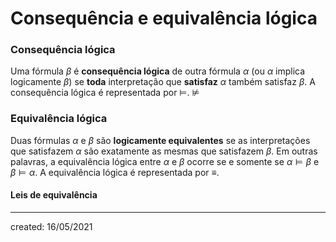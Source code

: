 # Consequência e equivalência lógica

### Consequência lógica
Uma fórmula $\beta$ é **consequência lógica** de outra fórmula $\alpha$ (ou $\alpha$ implica logicamente $\beta$) se **toda** interpretação que **satisfaz** $\alpha$ também satisfaz $\beta$.
A consequência lógica é representada por $\vDash$.
$\nvDash$

### Equivalência lógica
Duas fórmulas $\alpha$ e $\beta$ são **logicamente equivalentes** se as interpretações que satisfazem $\alpha$ são exatamente as mesmas que satisfazem $\beta$. Em outras palavras, a equivalência lógica entre $\alpha$ e $\beta$ ocorre se e somente se $\alpha \vDash \beta$ e $\beta \vDash \alpha$.
A equivalência lógica é representada por $\equiv$.

#### Leis de equivalência

---

created: 16/05/2021
